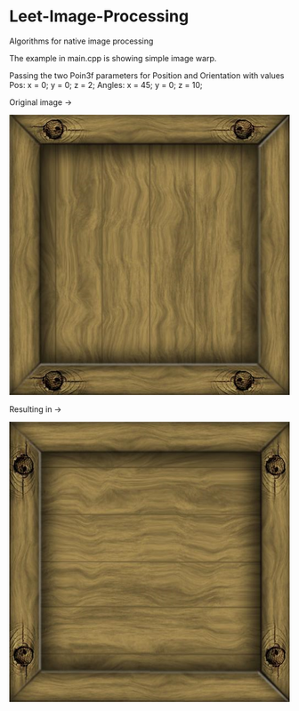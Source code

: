 # Leet-Image-Processing
Algorithms for native image processing

The example in main.cpp is showing simple image warp.

Passing the two Poin3f parameters for Position and Orientation with values 
Pos: x = 0; y = 0; z = 2;
Angles: x = 45; y = 0; z = 10;

Original image ->

![alt text](https://raw.githubusercontent.com/Human-Friendly/Leet-Image-Processing/master/testInput.bmp)

Resulting in ->

![alt text](https://raw.githubusercontent.com/Human-Friendly/Leet-Image-Processing/master/testOutput.bmp)

